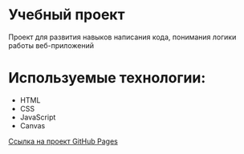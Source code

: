 # Учебный проект

Проект для развития навыков написания кода, понимания логики работы веб-приложений

# Используемые технологии:

* HTML
* CSS
* JavaScript
* Canvas

[Ссылка на проект GitHub Pages](https://eno-tech0.github.io/js-tetris/)